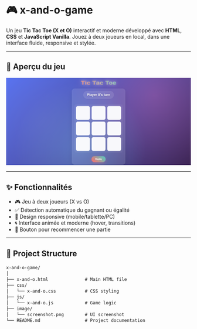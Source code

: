 # 🎮 x-and-o-game

Un jeu **Tic Tac Toe (X et O)** interactif et moderne développé avec **HTML**, **CSS** et **JavaScript Vanilla**. Jouez à deux joueurs en local, dans une interface fluide, responsive et stylée.

---

## 📸 Aperçu du jeu

![Aperçu du jeu](image/screenshot.png)

---

## ✨ Fonctionnalités

- 🎮 Jeu à deux joueurs (X vs O)
- ✅ Détection automatique du gagnant ou égalité
- 📱 Design responsive (mobile/tablette/PC)
- 🌀 Interface animée et moderne (hover, transitions)
- 🔁 Bouton pour recommencer une partie

---
## 📁 Project Structure

```
x-and-o-game/
│
├── x-and-o.html              # Main HTML file
├── css/
│   └── x-and-o.css           # CSS styling
├── js/
│   └── x-and-o.js            # Game logic
├── image/
│   └── screenshot.png        # UI screenshot
└── README.md                 # Project documentation
```

